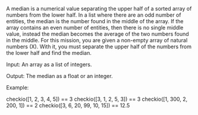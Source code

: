A median is a numerical value separating the upper half of a sorted array of numbers from the lower half. In a list where there are an odd number of entities, the median is the number found in the middle of the array. If the array contains an even number of entities, then there is no single middle value, instead the median becomes the average of the two numbers found in the middle. For this mission, you are given a non-empty array of natural numbers (X). With it, you must separate the upper half of the numbers from the lower half and find the median.

Input: An array as a list of integers.

Output: The median as a float or an integer.

Example:

checkio([1, 2, 3, 4, 5]) == 3
checkio([3, 1, 2, 5, 3]) == 3
checkio([1, 300, 2, 200, 1]) == 2
checkio([3, 6, 20, 99, 10, 15]) == 12.5
